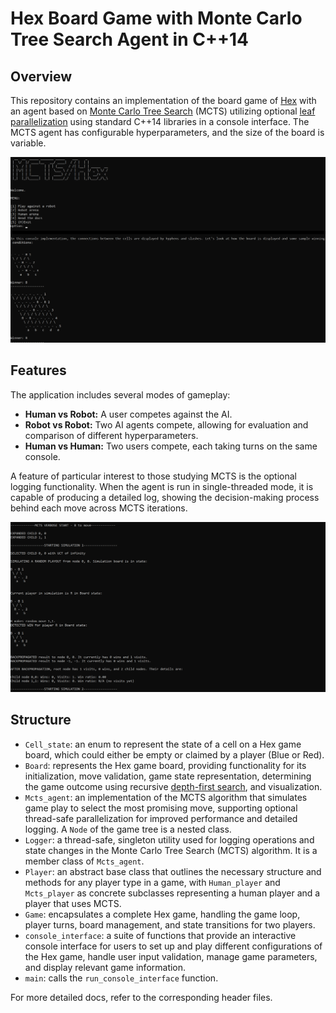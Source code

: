 # Hex Board Game with Monte Carlo Tree Search Agent in C++14

## Overview
This repository contains an implementation of the board game of [Hex](https://en.wikipedia.org/wiki/Hex_(board_game)) with an agent based on [Monte Carlo Tree Search](https://en.wikipedia.org/wiki/Monte_Carlo_tree_search) (MCTS) utilizing optional [leaf parallelization](https://en.wikipedia.org/wiki/Monte_Carlo_tree_search#:~:text=Leaf%20parallelization) using standard C++14 libraries in a console interface. The MCTS agent has configurable hyperparameters, and the size of the board is variable.

![img1](./images/1.jpg)

## Features

The application includes several modes of gameplay:

- **Human vs Robot:** A user competes against the AI.
- **Robot vs Robot:** Two AI agents compete, allowing for evaluation and comparison of different hyperparameters.
- **Human vs Human:** Two users compete, each taking turns on the same console.

A feature of particular interest to those studying MCTS is the optional logging functionality. When the agent is run in single-threaded mode, it is capable of producing a detailed log, showing the decision-making process behind each move across MCTS iterations.

![img2](./images/2.jpg)

## Structure

- `Cell_state`: an enum to represent the state of a cell on a Hex game board, which could either be empty or claimed by a player (Blue or Red).
- `Board`: represents the Hex game board, providing functionality for its initialization, move validation, game state representation, determining the game outcome using recursive [depth-first search](https://en.wikipedia.org/wiki/Depth-first_search), and visualization.
- `Mcts_agent`: an implementation of the MCTS algorithm that simulates game play to select the most promising move, supporting optional thread-safe parallelization for improved performance and detailed logging. A `Node` of the game tree is a nested class.
- `Logger`: a thread-safe, singleton utility used for logging operations and state changes in the Monte Carlo Tree Search (MCTS) algorithm. It is a member class of `Mcts_agent`.
- `Player`: an abstract base class that outlines the necessary structure and methods for any player type in a game, with `Human_player` and `Mcts_player` as concrete subclasses representing a human player and a player that uses MCTS.
- `Game`: encapsulates a complete Hex game, handling the game loop, player turns, board management, and state transitions for two players.
- `console_interface`: a suite of functions that provide an interactive console interface for users to set up and play different configurations of the Hex game, handle user input validation, manage game parameters, and display relevant game information.
- `main`: calls the `run_console_interface` function.

For more detailed docs, refer to the corresponding header files.

